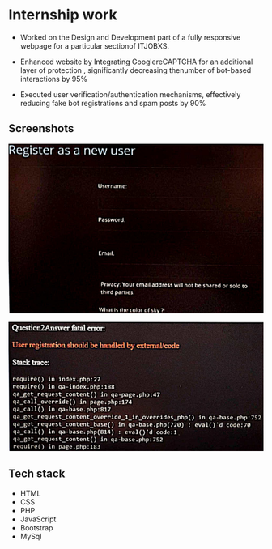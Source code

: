 
# Internship work
 - Worked on the Design and Development part of a fully responsive webpage for a particular sectionof ITJOBXS.

- Enhanced website by Integrating GooglereCAPTCHA for an additional layer of protection , significantly decreasing thenumber of bot-based interactions by 95%
- Executed user verification/authentication mechanisms, effectively reducing fake bot registrations and spam posts by 90%





## Screenshots


![Alt text](images/1111.png)

![Alt text](images/222222.png)


## Tech stack

- HTML
- CSS
- PHP
- JavaScript
- Bootstrap
- MySql


